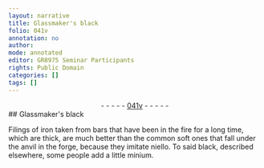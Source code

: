 ```yaml
---
layout: narrative
title: Glassmaker's black
folio: 041v
annotation: no
author:
mode: annotated
editor: GR8975 Seminar Participants
rights: Public Domain
categories: []
tags: []
---
```


 <div class="folio" align="center">- - - - - <a href="http://gallica.bnf.fr/ark:/12148/btv1b10500001g/f88.image" target="_blank">041v</a> - - - - - </div> 
## Glassmaker's black

 
Filings of iron taken from bars that have been in the fire for a long time, which are thick, are much better than the common soft ones that fall under the anvil in the forge, because they imitate niello. To said black, described elsewhere, some people add a little minium.
 